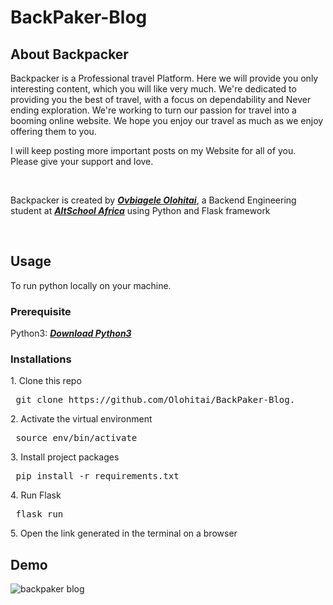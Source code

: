 
# BackPaker-Blog

  <h2 class="mb-4 display-4">About Backpacker</h2>
Backpacker is a Professional travel Platform. Here we will provide you only interesting content, which you will like very much. We're dedicated to providing you the best of travel, with a focus on dependability and Never ending exploration. We're working to turn our passion for travel into a booming online website. We hope you enjoy our travel as much as we enjoy offering them to you.

I will keep posting more important posts on my Website for all of you. Please give your support and love.


 <br />
          <p>
            Backpacker is created by
            <a href="www.linkedin.com/in/ovbiagele-olohitai"><em><strong> Ovbiagele Olohitai</strong></em></a>, a
            Backend Engineering student at
            <a href="https://altschoolafrica.com/schools/engineering"><em><strong>AltSchool Africa</strong></em></a>
            using Python and Flask framework
          </p>
          <br />

 <h2 class="mb-4 display-4">Usage</h2>
     
 To run python locally on your machine.
 
  <h3 class="mb-4 display-4">Prerequisite</h3>
  
 Python3:  <a href="https://www.python.org/"><em><strong>Download Python3</strong></em></a>
  <h3 class="mb-4 display-4">Installations</h3>

<p>1. Clone this repo</p>
 
<pre> git clone https://github.com/Olohitai/BackPaker-Blog. </pre>

<p>2. Activate the virtual environment </p>
<pre> source env/bin/activate </pre>
<p>3. Install project packages </p>
<pre> pip install -r requirements.txt </pre>
<p>4. Run Flask </p>
<pre> flask run </pre>
<p>5. Open the link generated in the terminal on a browser </p>

        
        
   <h2 class="mb-4 display-4">Demo</h2> 
        
![backpaker blog](https://user-images.githubusercontent.com/64937756/200125048-9b9de850-4227-4202-8a38-453d00767d51.gif)
